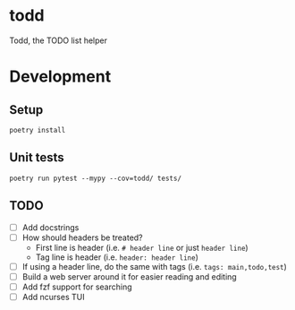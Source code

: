 # todd
Todd, the TODO list helper

# Development

## Setup
```
poetry install
```

## Unit tests
```
poetry run pytest --mypy --cov=todd/ tests/
```


## TODO
- [ ] Add docstrings
- [ ] How should headers be treated?
  * First line is header (i.e. `# header line` or just `header line`)
  * Tag line is header (i.e. `header: header line`)
- [ ] If using a header line, do the same with tags (i.e. `tags: main,todo,test`)
- [ ] Build a web server around it for easier reading and editing
- [ ] Add fzf support for searching
- [ ] Add ncurses TUI